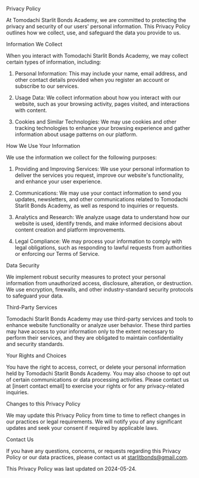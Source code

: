 Privacy Policy

At Tomodachi Starlit Bonds Academy, we are committed to protecting the privacy and security of our users' personal information. This Privacy Policy outlines how we collect, use, and safeguard the data you provide to us.

Information We Collect

When you interact with Tomodachi Starlit Bonds Academy, we may collect certain types of information, including:

1. Personal Information: This may include your name, email address, and other contact details provided when you register an account or subscribe to our services.

2. Usage Data: We collect information about how you interact with our website, such as your browsing activity, pages visited, and interactions with content.

3. Cookies and Similar Technologies: We may use cookies and other tracking technologies to enhance your browsing experience and gather information about usage patterns on our platform.

How We Use Your Information

We use the information we collect for the following purposes:

1. Providing and Improving Services: We use your personal information to deliver the services you request, improve our website's functionality, and enhance your user experience.

2. Communications: We may use your contact information to send you updates, newsletters, and other communications related to Tomodachi Starlit Bonds Academy, as well as respond to inquiries or requests.

3. Analytics and Research: We analyze usage data to understand how our website is used, identify trends, and make informed decisions about content creation and platform improvements.

4. Legal Compliance: We may process your information to comply with legal obligations, such as responding to lawful requests from authorities or enforcing our Terms of Service.

Data Security

We implement robust security measures to protect your personal information from unauthorized access, disclosure, alteration, or destruction. We use encryption, firewalls, and other industry-standard security protocols to safeguard your data.

Third-Party Services

Tomodachi Starlit Bonds Academy may use third-party services and tools to enhance website functionality or analyze user behavior. These third parties may have access to your information only to the extent necessary to perform their services, and they are obligated to maintain confidentiality and security standards.

Your Rights and Choices

You have the right to access, correct, or delete your personal information held by Tomodachi Starlit Bonds Academy. You may also choose to opt out of certain communications or data processing activities. Please contact us at [insert contact email] to exercise your rights or for any privacy-related inquiries.

Changes to this Privacy Policy

We may update this Privacy Policy from time to time to reflect changes in our practices or legal requirements. We will notify you of any significant updates and seek your consent if required by applicable laws.

Contact Us

If you have any questions, concerns, or requests regarding this Privacy Policy or our data practices, please contact us at starlitbonds@gmail.com.

This Privacy Policy was last updated on 2024-05-24.
